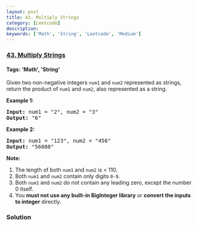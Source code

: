 ```yaml
---
layout: post
title: 43. Multiply Strings
category: [Leetcode]
description: 
keywords: ['Math', 'String', 'Leetcode', 'Medium']
---
```

### [43. Multiply Strings](https://leetcode.com/problems/multiply-strings)

#### Tags: 'Math', 'String'

<div class="content__u3I1 question-content__JfgR"><div><p>Given two non-negative integers <code>num1</code> and <code>num2</code> represented as strings, return the product of <code>num1</code> and <code>num2</code>, also represented as a string.</p>
<p><strong>Example 1:</strong></p>
<pre><strong>Input:</strong> num1 = "2", num2 = "3"
<strong>Output:</strong> "6"</pre>
<p><strong>Example 2:</strong></p>
<pre><strong>Input:</strong> num1 = "123", num2 = "456"
<strong>Output:</strong> "56088"
</pre>
<p><strong>Note:</strong></p>
<ol>
<li>The length of both <code>num1</code> and <code>num2</code> is &lt; 110.</li>
<li>Both <code>num1</code> and <code>num2</code> contain only digits <code>0-9</code>.</li>
<li>Both <code>num1</code> and <code>num2</code> do not contain any leading zero, except the number 0 itself.</li>
<li>You <strong>must not use any built-in BigInteger library</strong> or <strong>convert the inputs to integer</strong> directly.</li>
</ol>
</div></div>

### Solution
